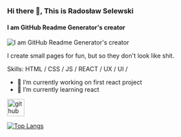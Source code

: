 ### Hi there 👋, This is Radosław Selewski
#### I am GitHub Readme Generator's creator
![I am GitHub Readme Generator's creator](https://arturssmirnovs.github.io/github-profile-readme-generator/images/banner.png)

I create small pages for fun, but so they don't look like shit.

Skills: HTML / CSS / JS / REACT / UX / UI / 

- 🔭 I’m currently working on first react project  
- 🌱 I’m currently learning react 


[<img src='https://cdn.jsdelivr.net/npm/simple-icons@3.0.1/icons/github.svg' alt='github' height='40'>](https://github.com/Pantal-pl)  

[![Top Langs](https://github-readme-stats.vercel.app/api/top-langs/?username=Pantal-pl)](https://github.com/anuraghazra/github-readme-stats)


